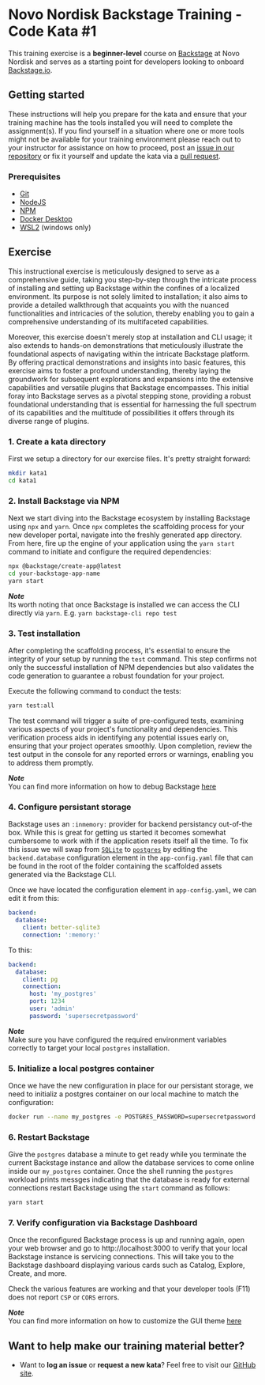 Novo Nordisk Backstage Training - Code Kata #1
======================================

This training exercise is a **beginner-level** course on [Backstage](https://github.com/backstage/backstage/) at Novo Nordisk and serves as a starting point for developers looking to onboard [Backstage.io](https://backstage.io/).

## Getting started
These instructions will help you prepare for the kata and ensure that your training machine has the tools installed you will need to complete the assignment(s). If you find yourself in a situation where one or more tools might not be available for your training environment please reach out to your instructor for assistance on how to proceed, post an [issue in our repository](https://github.com/NovoNordisk-OpenSource/dojo/issues) or fix it yourself and update the kata via a [pull request](https://github.com/NovoNordisk-OpenSource/dojo/pulls).

### Prerequisites
* [Git](https://git-scm.com/book/en/v2/Getting-Started-Installing-Git)
* [NodeJS](https://nodejs.org/)
* [NPM](https://docs.npmjs.com/downloading-and-installing-node-js-and-npm)
* [Docker Desktop](https://docs.docker.com/desktop/)
* [WSL2](https://learn.microsoft.com/en-us/windows/wsl/install) (windows only)

## Exercise
This instructional exercise is meticulously designed to serve as a comprehensive guide, taking you step-by-step through the intricate process of installing and setting up Backstage within the confines of a localized environment. Its purpose is not solely limited to installation; it also aims to provide a detailed walkthrough that acquaints you with the nuanced functionalities and intricacies of the solution, thereby enabling you to gain a comprehensive understanding of its multifaceted capabilities.

Moreover, this exercise doesn't merely stop at installation and CLI usage; it also extends to hands-on demonstrations that meticulously illustrate the foundational aspects of navigating within the intricate Backstage platform. By offering practical demonstrations and insights into basic features, this exercise aims to foster a profound understanding, thereby laying the groundwork for subsequent explorations and expansions into the extensive capabilities and versatile plugins that Backstage encompasses. This initial foray into Backstage serves as a pivotal stepping stone, providing a robust foundational understanding that is essential for harnessing the full spectrum of its capabilities and the multitude of possibilities it offers through its diverse range of plugins.

### 1. Create a kata directory
First we setup a directory for our exercise files. It's pretty straight forward:

```bash
mkdir kata1
cd kata1
```

### 2. Install Backstage via NPM
Next we start diving into the Backstage ecosystem by installing Backstage using `npx` and `yarn`. Once `npx` completes the scaffolding process for your new developer portal, navigate into the freshly generated app directory. From here, fire up the engine of your application using the `yarn start` command to initiate and configure the required dependencies:

```bash
npx @backstage/create-app@latest
cd your-backstage-app-name
yarn start
```

***Note*** <br/>
Its worth noting that once Backstage is installed we can access the CLI directly via `yarn`. E.g. `yarn backstage-cli repo test`

### 3. Test installation
After completing the scaffolding process, it's essential to ensure the integrity of your setup by running the `test` command. This step confirms not only the successful installation of NPM dependencies but also validates the code generation to guarantee a robust foundation for your project.

Execute the following command to conduct the tests:

```bash
yarn test:all
```

The test command will trigger a suite of pre-configured tests, examining various aspects of your project's functionality and dependencies. This verification process aids in identifying any potential issues early on, ensuring that your project operates smoothly. Upon completion, review the test output in the console for any reported errors or warnings, enabling you to address them promptly.

***Note*** <br/>
You can find more information on how to debug Backstage [here](https://backstage.io/docs/local-dev/debugging)

### 4. Configure persistant storage
Backstage uses an `:inmemory:` provider for backend persistancy out-of-the box. While this is great for getting us started it becomes somewhat cumbersome to work with if the application resets itself all the time. To fix this issue we will swap from [`SQLite`](https://www.sqlite.org/index.html) to [`postgres`](https://www.postgresql.org/) by editing the `backend.database` configuration element in the `app-config.yaml` file that can be found in the root of the folder containing the scaffolded assets generated via the Backstage CLI.

Once we have located the configuration element in `app-config.yaml`, we can edit it from this:

```yaml
backend:
  database:
    client: better-sqlite3
    connection: ':memory:'
```

To this:

```yaml
backend:
  database:
    client: pg
    connection:
      host: 'my_postgres'
      port: 1234
      user: 'admin'
      password: 'supersecretpassword'
```

***Note*** <br/>
Make sure you have configured the required environment variables correctly to target your local `postgres` installation.

### 5. Initialize a local postgres container
Once we have the new configuration in place for our persistant storage, we need to initializ a postgres container on our local machine to match the configuration:

```bash
docker run --name my_postgres -e POSTGRES_PASSWORD=supersecretpassword -e POSTGRES_USER=admin -e POSTGRES_HOST=1234 -e POSTGRES_PORT=1234 -d postgres
```

### 6. Restart Backstage
Give the `postgres` database a minute to get ready while you terminate the current Backstage instance and allow the database services to come online inside our `my_postgres` container. Once the shell running the `postgres` workload prints messges indicating that the database is ready for external connections restart Backstage using the `start` command as follows:

```bash
yarn start
```

### 7. Verify configuration via Backstage Dashboard
Once the reconfigured Backstage process is up and running again, open your web browser and go to http://localhost:3000 to verify that your local Backstage instance is servicing connections. This will take you to the Backstage dashboard displaying various cards such as Catalog, Explore, Create, and more.

Check the various features are working and that your developer tools (F11) does not report `CSP` or `CORS` errors.

***Note*** <br/>
You can find more information on how to customize the GUI theme [here](https://backstage.io/docs/getting-started/app-custom-theme)

## Want to help make our training material better?
 * Want to **log an issue** or **request a new kata**? Feel free to visit our [GitHub site](https://github.com/NovoNordisk-OpenSource/dojo/issues).
